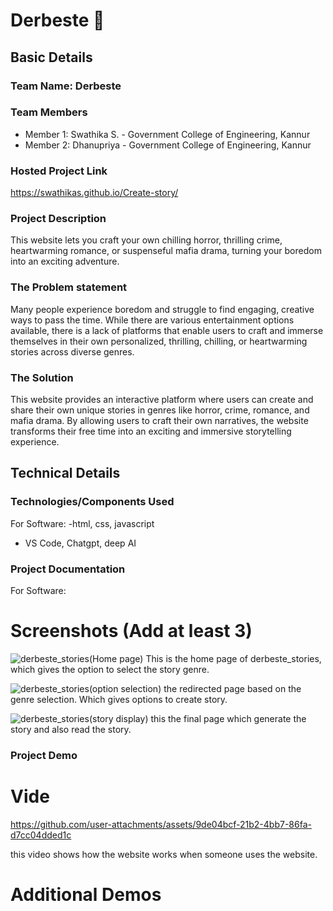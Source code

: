 # Derbeste 🎯


## Basic Details
### Team Name: Derbeste


### Team Members
- Member 1: Swathika S. - Government College of Engineering, Kannur
- Member 2: Dhanupriya - Government College of Engineering, Kannur

### Hosted Project Link
https://swathikas.github.io/Create-story/

### Project Description
This website lets you craft your own chilling horror, thrilling crime, heartwarming romance, or suspenseful mafia drama, turning your boredom into an exciting adventure.

### The Problem statement
Many people experience boredom and struggle to find engaging, creative ways to pass the time. While there are various entertainment options available, there is a lack of platforms that enable users to craft and immerse themselves in their own personalized, thrilling, chilling, or heartwarming stories across diverse genres.

### The Solution
This website provides an interactive platform where users can create and share their own unique stories in genres like horror, crime, romance, and mafia drama. By allowing users to craft their own narratives, the website transforms their free time into an exciting and immersive storytelling experience.

## Technical Details
### Technologies/Components Used
For Software:
-html, css, javascript
- VS Code, Chatgpt, deep AI


### Project Documentation
For Software:

# Screenshots (Add at least 3)
![derbeste_stories(Home page)](https://github.com/user-attachments/assets/fd545212-d085-46b0-82cb-29886d3494c9)
This is the home page of derbeste_stories, which gives the option to select the story genre.


![derbeste_stories(option selection) ](https://github.com/user-attachments/assets/e72a0746-a793-4d7a-87c0-bc64e5266115)
the redirected page based on the genre selection. Which gives options to create story.


![derbeste_stories(story display)](https://github.com/user-attachments/assets/b10074d3-b161-49e4-80da-86446c67a920)
this the final page which generate the story and also read the story.

### Project Demo
# Vide

https://github.com/user-attachments/assets/9de04bcf-21b2-4bb7-86fa-d7cc04dded1c


this video shows how the website works when someone uses the website.

# Additional Demos
